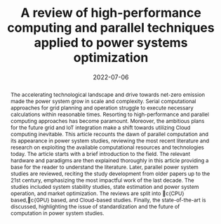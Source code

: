 ---
title: "A review of high-performance computing and parallel techniques applied to power systems optimization"
tags: []
authors: ['Ahmed Al-Shafei', 'Hamidreza Zareipour', 'Yankai Cao']
publication_types: []
publication: "*arXiv preprint arXiv:2207.02388*"
abstract: "The accelerating technological landscape and drive towards net-zero emission made the power system grow in scale and complexity. Serial computational approaches for grid planning and operation struggle to execute necessary calculations within reasonable times. Resorting to high-performance and parallel computing approaches has become paramount. Moreover, the ambitious plans for the future grid and IoT integration make a shift towards utilizing Cloud computing inevitable. This article recounts the dawn of parallel computation and its appearance in power system studies, reviewing the most recent literature and research on exploiting the available computational resources and technologies today. The article starts with a brief introduction to the field. The relevant hardware and paradigms are then explained thoroughly in this article providing a base for the reader to understand the literature. Later, parallel power system studies are reviewed, reciting the study development from older papers up to the 21st century, emphasizing the most impactful work of the last decade. The studies included system stability studies, state estimation and power system operation, and market optimization. The reviews are split into \ac{CPU} based,\ac{GPU} based, and Cloud-based studies. Finally, the state-of-the-art is discussed, highlighting the issue of standardization and the future of computation in power system studies."
date: "2022-07-06"
publishDate: ""
url_pdf: "https://arxiv.org/pdf/2207.02388"
featured: false
projects: []
slides: ""
---